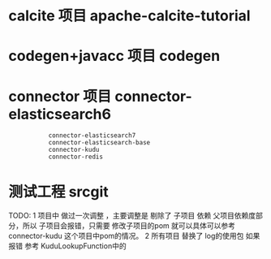 # calcite 项目 apache-calcite-tutorial
# codegen+javacc 项目 codegen
# connector 项目 connector-elasticsearch6
               connector-elasticsearch7
               connector-elasticsearch-base
               connector-kudu
               connector-redis
# 测试工程 srcgit 



TODO:
 1 项目中 做过一次调整 ，主要调整是 剔除了 子项目 依赖 父项目依赖度部分，所以 子项目会报错，只需要 修改子项目的pom 就可以具体可以参考 connector-kudu  这个项目中pom的情况。
 2 所有项目 替换了 log的使用包 如果报错 参考 KuduLookupFunction中的